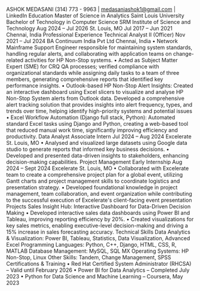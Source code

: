 ASHOK MEDASANI
(314) 773 - 9963 | medasaniashok1@gmail.com | LinkedIn
Education
Master of Science in Analytics Saint Louis University Bachelor of Technology in Computer Science SRM Institute of Science and Technology Aug 2024 – Jul 2026
St. Louis, MO
Jul 2017 – Jun 2021
Chennai, India
Professional Experience
Technical Analyst II (Officer) Nov 2021 – Jul 2024
BA Continuum India Pvt Ltd Chennai, India
• Network Mainframe Support Engineer responsible for maintaining system standards, handling regular alerts,
and collaborating with application teams on change-related activities for HP Non-Stop systems.
• Acted as Subject Matter Expert (SME) for CRQ QA processes; verified compliance with organizational
standards while assigning daily tasks to a team of three members, generating comprehensive reports that
identified key performance insights.
• Outlook-based HP Non-Stop Alert Insights: Created an interactive dashboard using Excel slicers to visualize
and analyse HP Non-Stop System alerts from Outlook data. Developed a comprehensive alert tracking
solution that provides insights into alert frequency, types, and trends over time, helping identify high-priority
systems and potential issues
• Excel Workflow Automation (Django full stack, Python): Automated standard Excel tasks using Django and
Python, creating a web-based tool that reduced manual work time, significantly improving efficiency and
productivity.
Data Analyst Associate Intern Jul 2024 – Aug 2024
Excelerate St. Louis, MO
• Analysed and visualized large datasets using Google data studio to generate reports that informed key
business decisions.
• Developed and presented data-driven insights to stakeholders, enhancing decision-making capabilities.
Project Management Early Internship Aug 2024 – Sept 2024
Excelerate St. Louis, MO
• Collaborated with Excelerate team to create a comprehensive project plan for a global event, utilizing Gantt
charts and project management skills to coordinate logistics and presentation strategy.
• Developed foundational knowledge in project management, team collaboration, and event organization while
contributing to the successful execution of Excelerate's client-facing event presentation
Projects
Sales Insight Hub: Interactive Dashboard for Data-Driven Decision Making
• Developed interactive sales data dashboards using Power BI and Tableau, improving reporting efficiency by
20%.
• Created visualizations for key sales metrics, enabling executive-level decision-making and driving a 15%
increase in sales forecasting accuracy.
Technical Skills
Data Analytics & Visualization: Power BI, Tableau, Statistics, Data Visualization, Advanced Excel
Programming Languages: Python, C++, Django, HTML, CSS, R, MATLAB
Database Management: MySQL, SQL MX
Operating Systems: HP Non-Stop, Linux
Other Skills: Tandem, Change Management, SPSS
Certifications & Training
• Red Hat Certified System Administrator (RHCSA) – Valid until February 2026
• Power BI for Data Analytics – Completed July 2023
• Python for Data Science and Machine Learning – Coursera, May 2023
